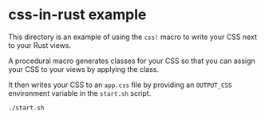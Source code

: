 # css-in-rust example

This directory is an example of using the `css!` macro to write your CSS next to your Rust views.

A procedural macro generates classes for your CSS so that you can assign your CSS to your views by
applying the class.

It then writes your CSS to an `app.css` file by providing an `OUTPUT_CSS` environment variable in the
`start.sh` script.

```
./start.sh
```

